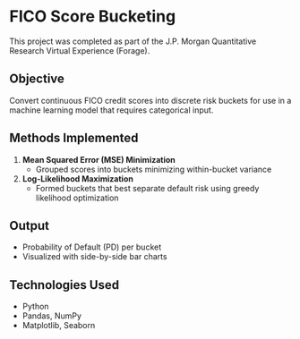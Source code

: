 # FICO Score Bucketing

This project was completed as part of the J.P. Morgan Quantitative Research Virtual Experience (Forage).

## Objective
Convert continuous FICO credit scores into discrete risk buckets for use in a machine learning model that requires categorical input.

## Methods Implemented
1. **Mean Squared Error (MSE) Minimization**
   - Grouped scores into buckets minimizing within-bucket variance
2. **Log-Likelihood Maximization**
   - Formed buckets that best separate default risk using greedy likelihood optimization

##  Output
- Probability of Default (PD) per bucket
- Visualized with side-by-side bar charts

## Technologies Used
- Python
- Pandas, NumPy
- Matplotlib, Seaborn

